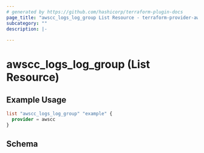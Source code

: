 ```yaml
---
# generated by https://github.com/hashicorp/terraform-plugin-docs
page_title: "awscc_logs_log_group List Resource - terraform-provider-awscc"
subcategory: ""
description: |-
  
---
```


# awscc_logs_log_group (List Resource)



## Example Usage

```terraform
list "awscc_logs_log_group" "example" {
  provider = awscc
}
```

<!-- schema generated by tfplugindocs -->
## Schema
